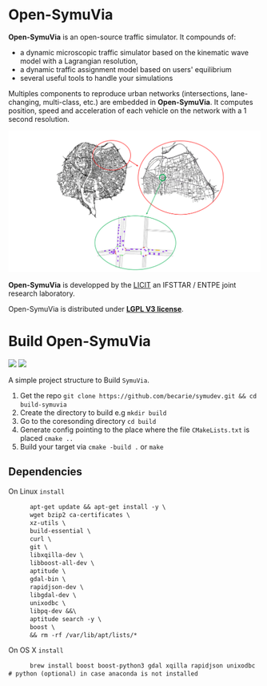 # Open-SymuVia

**Open-SymuVia** is an open-source traffic simulator. 
It compounds of:
- a dynamic microscopic traffic simulator based on the kinematic wave model with a Lagrangian resolution,
- a dynamic traffic assignment model based on users' equilibrium
- several useful tools to handle your simulations

Multiples components to reproduce urban networks (intersections, lane-changing, multi-class, etc.) are embedded in **Open-SymuVia**. It computes position, speed and acceleration of each vehicle on the network with a 1 second resolution.

![alt tag](https://github.com/Ifsttar/Open-SymuVia/blob/master/Doc/img/pict1.png)

**Open-SymuVia** is developped by the [LICIT](http://www.licit.ifsttar.fr/) an IFSTTAR / ENTPE joint research laboratory. 

Open-SymuVia is distributed under **[LGPL V3 license](https://github.com/licit-lab/Open-SymuVia/blob/master/lgpl-3.0.txt)**.

# Build Open-SymuVia

![](https://img.shields.io/badge/platform-osx--64-blue) ![](https://img.shields.io/badge/platform-linux-green)

A simple project structure to Build `SymuVia`. 

1. Get the repo 
  `git clone https://github.com/becarie/symudev.git && cd build-symuvia`
2. Create the directory to build e.g `mkdir build`
3. Go to the coresonding directory `cd build` 
4. Generate config pointing to the place where the file `CMakeLists.txt` is placed `cmake ..`
5. Build your target via `cmake -build .` or `make`

## Dependencies 

On Linux `install` 

```
      apt-get update && apt-get install -y \
      wget bzip2 ca-certificates \
      xz-utils \
      build-essential \ 
      curl \   
      git \
      libxqilla-dev \
      libboost-all-dev \
      aptitude \
      gdal-bin \
      rapidjson-dev \
      libgdal-dev \
      unixodbc \
      libpq-dev &&\
      aptitude search -y \
      boost \
      && rm -rf /var/lib/apt/lists/*
```

On OS X `install`

```
      brew install boost boost-python3 gdal xqilla rapidjson unixodbc # python (optional) in case anaconda is not installed 
```
